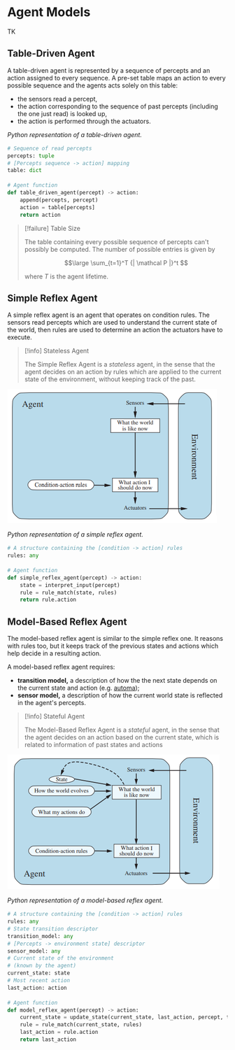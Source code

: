 # Agent Models

TK

## Table-Driven Agent

A table-driven agent is represented by a sequence of percepts and an action assigned to every sequence. A pre-set table maps an action to every possible sequence and the agents acts solely on this table:

- the sensors read a percept,
- the action corresponding to the sequence of past percepts (including the one just read) is looked up,
- the action is performed through the actuators.

*Python representation of a table-driven agent.*

```python
# Sequence of read percepts
percepts: tuple
# [Percepts sequence -> action] mapping
table: dict

# Agent function
def table_driven_agent(percept) -> action:
	append(percepts, percept)
	action = table[percepts]
	return action
```

> [!failure] Table Size
> 
> The table containing every possible sequence of percepts can't possibly be computed. The number of possible entries is given by
> 
> $$\large
> 	\sum_{t=1}^T {| \mathcal P |}^t
> $$
> 
> where $T$ is the agent lifetime.

## Simple Reflex Agent

A simple reflex agent is an agent that operates on condition rules. The sensors read percepts which are used to understand the current state of the world, then rules are used to determine an action the actuators have to execute.

> [!info] Stateless Agent
> 
> The Simple Reflex Agent is a *stateless* agent, in the sense that the agent decides on an action by rules which are applied to the current state of the environment, without keeping track of the past.


![Diagram - Agent Simple Reflex](/assets/Diagram%20-%20Agent%20Simple%20Reflex.bmp)

*Python representation of a simple reflex agent.*

```python
# A structure containing the [condition -> action] rules
rules: any

# Agent function
def simple_reflex_agent(percept) -> action:
	state = interpret_input(percept)
	rule = rule_match(state, rules)
	return rule.action
```

## Model-Based Reflex Agent

The model-based reflex agent is similar to the simple reflex one. It reasons with rules too, but it keeps track of the previous states and actions which help decide in a resulting action.

A model-based reflex agent requires:

- **transition model,** a description of how the the next state depends on the current state and action (e.g. [automa](?TK));
- **sensor model,** a description of how the current world state is reflected in the agent's percepts.

> [!info] Stateful Agent
> 
> The Model-Based Reflex Agent is a *stateful* agent, in the sense that the agent decides on an action based on the current state, which is related to information of past states and actions

![Diagram - Agent Model-Based Reflex](/assets/Diagram%20-%20Agent%20Model-Based%20Reflex.bmp)

*Python representation of a model-based reflex agent.*

```python
# A structure containing the [condition -> action] rules
rules: any
# State transition descriptor
transition_model: any
# [Percepts -> environment state] descriptor
sensor_model: any
# Current state of the environment
# (known by the agent)
current_state: state
# Most recent action
last_action: action

# Agent function
def model_reflex_agent(percept) -> action:
	current_state = update_state(current_state, last_action, percept, transition_model, sensor_model)
	rule = rule_match(current_state, rules)
	last_action = rule.action
	return last_action
```